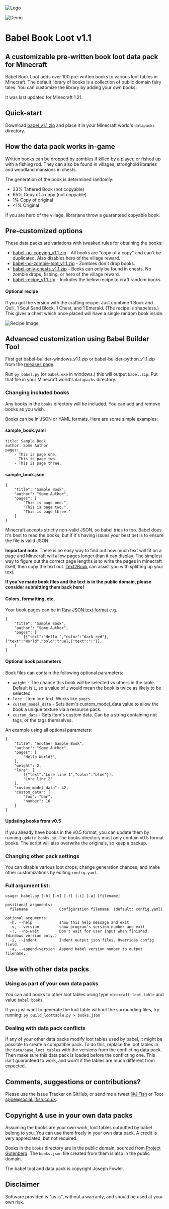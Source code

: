 ![Logo](readme_images/logo.png)

![Demo](readme_images/babel.gif)

# Babel Book Loot v1.1
## A customizable pre-written book loot data pack for Minecraft

Babel Book Loot adds over 100 pre-written books to various loot tables in Minecraft. The default library of books is a collection of public domain fairy tales. You can customize the library by adding your own books.

It was last updated for Minecraft 1.21.

## Quick-start

Download [babel_v1.1.zip](https://github.com/JiFish/babel/releases/download/v1.1/babel_v1.1.zip) and place it in your Minecraft world's `datapacks` directory.

## How the data pack works in-game

Written books can be dropped by zombies if killed by a player, or fished up with a fishing rod. They can also be found in villages, stronghold libraries and woodland mansions in chests.

The generation of the book is determined randomly:
- 33% Tattered Book (not copyable)
- 65% Copy of a copy (not copyable)
- 1% Copy of original
- <1% Original

If you are hero of the village, librarians throw a guaranteed copyable book.

## Pre-customized options

These data packs are variations with tweaked rules for obtaining the books:

- [babel-no-copying_v1.1.zip](https://github.com/JiFish/babel/releases/download/v1.1/babel-no-copying_v1.1.zip) - All books are "copy of a copy" and can't be duplicated. Also disables hero of the village reward.
- [babel-no-zombie-loot_v1.1.zip](https://github.com/JiFish/babel/releases/download/v1.1/babel-no-zombie-loot_v1.1.zip) - Zombies don't drop books.
- [babel-only-chests_v1.1.zip](https://github.com/JiFish/babel/releases/download/v1.1/babel-only-chests_v1.1.zip) - Books can only be found in chests. No zombie drops, fishing, or hero of the village reward.
- [babel-recipe_v1.1.zip](https://github.com/JiFish/babel/releases/download/v1.1/babel-recipe_v1.1.zip) - Includes the below recipe to craft random books.

#### Optional recipe

If you got the version with the crafting recipe. Just combine 1 Book and Quill, 1 Soul Sand Block, 1 Chest, and 1 Emerald. (The recipe is shapeless.) This gives a chest which once placed will have a single random book inside.

![Recipe Image](readme_images/optional_recipe.png)

## Advanced customization using Babel Builder Tool

First get babel-builder-windows_v1.1.zip or babel-builder-python_v1.1.zip from the [releases page](https://github.com/JiFish/babel/releases).

Run `py babel.py` (or `babel.exe` in windows.) this will output `babel.zip`. Put that file in your Minecraft world's `datapacks` directory.

### Changing included books

Any books in the `books` directory will be included. You can add and remove books as you wish.

Books can be in JSON or YAML formats. Here are some simple examples:

#### sample_book.yaml
```
title: Sample Book
author: Some Author
pages:
    - This is page one.
    - This is page two.
    - This is page three.
```

#### sample_book.json
```
{
    "title": "Sample Book",
    "author": "Some Author",
    "pages": [
        "This is page one.",
        "This is page two.",
        "This is page three."
    ]
}
```

Minecraft accepts strictly non-valid JSON, so babel tries to too. Babel does it's best to read the books, but if it's having issues your best bet is to ensure the file is valid JSON.

**Important note**: There is no easy way to find out how much text will fit on a page and Minecraft will allow pages longer than it can display. The simplest way to figure out the correct page lengths is to write the pages in minecraft itself, then copy the text out. [Text2Book](https://thewilley.github.io/Text2Book/) can assist you with splitting up your text.

**If you've made book files and the text is in the public domain, please consider submitting them back here!**

#### Colors, formatting, etc.

Your book pages can be in [Raw JSON text format](https://minecraft.wiki/w/Raw_JSON_text_format) e.g.

```
{
    "title": "Sample Book",
    "author": "Some Author",
    "pages": [
        [{"text":"Hello ","color":"dark_red"},{"text":"World","bold":true},{"text":"!"}],
    ]
}
```

#### Optional book parameters

Book files can contain the following optional parameters:
- `weight` - The chance this book will be selected vs others in the table. Default is `1`, so a value of `2` would mean the book is twice as likely to be selected.
- `lore` - Item lore text. Works like `pages`.
- `custom_model_data` - Sets item's custom_model_data value to allow the book a unique texture via a resource pack.
- `custom_data` - Sets item's custom data. Can be a string containing nbt tags, or the tags themselves.

An example using all optional parameters:

```
{
    "title": "Another Sample Book",
    "author": "Some Author",
    "pages": [
        "Hello World!",
    ],
    "weight": 2,
    "lore": [
        [{"text":"Lore line 1","color":"blue"}],
        "Lore line 2"
    ],
    "custom_model_data": 42,
    "custom_data": {
        "foo": "bar",
        "number": 16
    }
}
```

#### Updating books from v0.5
If you already have books in the v0.5 format, you can update them by running `update_books.py`. The books directory must only contain v0.5 format books. The script will also overwrite the originals, so keep a backup.

### Changing other pack settings

You can disable various loot drops, change generation chances, and make other customizations by editing `config.yaml`.

### Full argument list:
```
usage: babel.py [-h] [-v] [-!] [-i] [-a] [filename]

positional arguments:
  filename              Configuration filename. (default: config.yaml)

optional arguments:
  -h, --help            show this help message and exit
  -v, --version         show program's version number and exit
  -!, --no-wait         Don't wait for user input when finished. (Windows version only.)
  -i, --indent          Indent output json files. Overrides config field.
  -a, --append-version  Append babel version number to output filename.
```

## Use with other data packs

### Using as part of your own data packs
You can add books to other loot tables using type `minecraft:loot_table` and value `babel:books`.

If you just want to generate the loot table without the surrounding files, try running: `py build_loottable.py > books.json`

### Dealing with data pack conflicts
If any of your other data packs modify loot tables used by babel, it might be possible to create a compatible pack. To do this, replace the loot tables in the `data/base_loot_tables` with the versions from the conflicting data pack. Then make sure this data pack is loaded before the conflicting one. This isn't guaranteed to work, and won't if the tables are much different from expected.

## Comments, suggestions or contributions?
Please use the Issue Tracker on GitHub, or send me a tweet [@JiFish](https://twitter.com/intent/tweet?text=.@JiFish) or Toot [@joe@social.jifish.co.uk](https://social.jifish.co.uk/@joe).

## Copyright & use in your own data packs
Assuming the books are your own work, loot tables outputted by babel belong to you. You can use them freely in your own data pack. A credit is very appreciated, but not required.

Books in the `books` directory are in the public domain, sourced from [Project Gutenberg](https://www.gutenberg.org/). The `books.json` file created from them is also in the public domain.

The babel tool and data pack is copyright Joseph Fowler.

## Disclaimer

Software provided is "as is", without a warranty, and should be used at your own risk.
